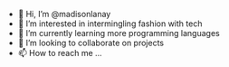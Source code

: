 - 👋 Hi, I’m @madisonlanay
- 👀 I’m interested in intermingling fashion with tech
- 🌱 I’m currently learning more programming languages
- 💞️ I’m looking to collaborate on projects
- 📫 How to reach me ...

<!---
madisonlanay/madisonlanay is a ✨ special ✨ repository because its `README.md` (this file) appears on your GitHub profile.
You can click the Preview link to take a look at your changes.
--->
